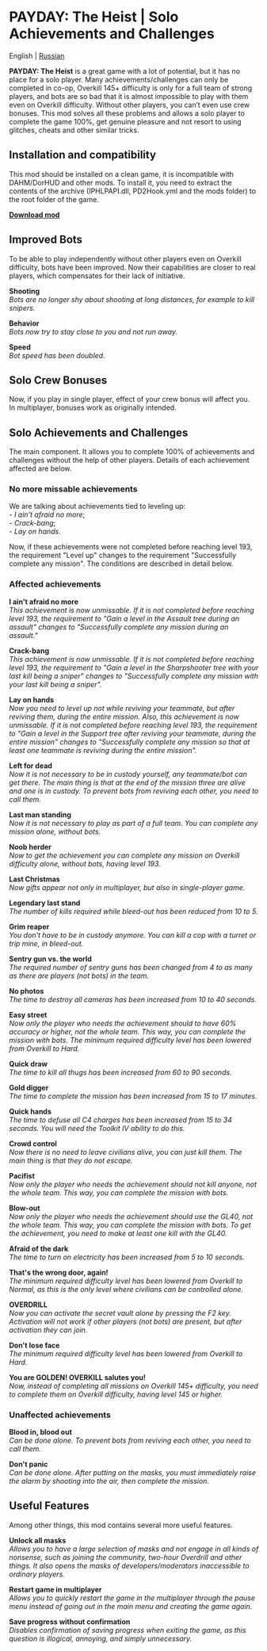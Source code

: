 # PAYDAY: The Heist | Solo Achievements and Challenges
English | [Russian](https://github.com/SparkVRX/pdth-solo-achievements-and-challenges/blob/main/README_RU.md)

**PAYDAY: The Heist** is a great game with a lot of potential, but it has no place for a solo player. Many achievements/challenges can only be completed in co-op, Overkill 145+ difficulty is only for a full team of strong players, and bots are so bad that it is almost impossible to play with them even on Overkill difficulty. Without other players, you can’t even use crew bonuses. This mod solves all these problems and allows a solo player to complete the game 100%, get genuine pleasure and not resort to using glitches, cheats and other similar tricks.

## Installation and compatibility
This mod should be installed on a clean game, it is incompatible with DAHM/DorHUD and other mods. To install it, you need to extract the contents of the archive (IPHLPAPI.dll, PD2Hook.yml and the mods folder) to the root folder of the game.

**[<ins>Download mod</ins>](https://github.com/SparkVRX/pdth-solo-achievements-and-challenges/releases/download/v1.0/Solo.Achievements.and.Challenges.rar)**

## Improved Bots
To be able to play independently without other players even on Overkill difficulty, bots have been improved. Now their capabilities are closer to real players, which compensates for their lack of initiative.

**Shooting**  
*Bots are no longer shy about shooting at long distances, for example to kill snipers.*

**Behavior**  
*Bots now try to stay close to you and not run away.*

**Speed**  
*Bot speed has been doubled.*

## Solo Crew Bonuses
Now, if you play in single player, effect of your crew bonus will affect you.  
In multiplayer, bonuses work as originally intended.

## Solo Achievements and Challenges
The main component. It allows you to complete 100% of achievements and challenges without the help of other players. Details of each achievement affected are below.

### No more missable achievements
We are talking about achievements tied to leveling up:  
\- *I ain't afraid no more*;  
\- *Crack-bang*;  
\- *Lay on hands*.

Now, if these achievements were not completed before reaching level 193, the requirement "Level up" changes to the requirement "Successfully complete any mission". The conditions are described in detail below.

### Affected achievements
**I ain't afraid no more**  
*This achievement is now unmissable. If it is not completed before reaching level 193, the requirement to "Gain a level in the Assault tree during an assault" changes to "Successfully complete any mission during an assault."*

**Crack-bang**  
*This achievement is now unmissable. If it is not completed before reaching level 193, the requirement to "Gain a level in the Sharpshooter tree with your last kill being a sniper" changes to "Successfully complete any mission with your last kill being a sniper".*

**Lay on hands**  
*Now you need to level up not while reviving your teammate, but after reviving them, during the entire mission. Also, this achievement is now unmissable. If it is not completed before reaching level 193, the requirement to "Gain a level in the Support tree after reviving your teammate, during the entire mission" changes to "Successfully complete any mission so that at least one teammate is reviving during the entire mission".*

**Left for dead**  
*Now it is not necessary to be in custody yourself, any teammate/bot can get there. The main thing is that at the end of the mission three are alive and one is in custody. To prevent bots from reviving each other, you need to call them.*

**Last man standing**  
*Now it is not necessary to play as part of a full team. You can complete any mission alone, without bots.*

**Noob herder**  
*Now to get the achievement you can complete any mission on Overkill difficulty alone, without bots, having level 193.*

**Last Christmas**  
*Now gifts appear not only in multiplayer, but also in single-player game.*

**Legendary last stand**  
*The number of kills required while bleed-out has been reduced from 10 to 5.*

**Grim reaper**  
*You don't have to be in custody anymore. You can kill a cop with a turret or trip mine, in bleed-out.*

**Sentry gun vs. the world**  
*The required number of sentry guns has been changed from 4 to as many as there are players (not bots) in the team.*

**No photos**  
*The time to destroy all cameras has been increased from 10 to 40 seconds.*

**Easy street**  
*Now only the player who needs the achievement should to have 60% accuracy or higher, not the whole team. This way, you can complete the mission with bots. The minimum required difficulty level has been lowered from Overkill to Hard.*

**Quick draw**  
*The time to kill all thugs has been increased from 60 to 90 seconds.*

**Gold digger**  
*The time to complete the mission has been increased from 15 to 17 minutes.*

**Quick hands**  
*The time to defuse all C4 charges has been increased from 15 to 34 seconds. You will need the Toolkit IV ability to do this.*

**Crowd control**  
*Now there is no need to leave civilians alive, you can just kill them. The main thing is that they do not escape.*

**Pacifist**  
*Now only the player who needs the achievement should not kill anyone, not the whole team. This way, you can complete the mission with bots.*

**Blow-out**  
*Now only the player who needs the achievement should use the GL40, not the whole team. This way, you can complete the mission with bots. To get the achievement, you need to make at least one kill with the GL40.*

**Afraid of the dark**  
*The time to turn on electricity has been increased from 5 to 10 seconds.*

**That's the wrong door, again!**  
*The minimum required difficulty level has been lowered from Overkill to Normal, as this is the only level where civilians can be controlled alone.*

**OVERDRILL**  
*Now you can activate the secret vault alone by pressing the F2 key. Activation will not work if other players (not bots) are present, but after activation they can join.*

**Don't lose face**  
*The minimum required difficulty level has been lowered from Overkill to Hard.*

**You are GOLDEN! OVERKILL salutes you!**  
*Now, instead of completing all missions on Overkill 145+ difficulty, you need to complete them on Overkill difficulty, having level 145 or higher.*

### Unaffected achievements
**Blood in, blood out**  
*Can be done alone. To prevent bots from reviving each other, you need to call them.*

**Don't panic**  
*Can be done alone. After putting on the masks, you must immediately raise the alarm by shooting into the air, then complete the mission.*

## Useful Features
Among other things, this mod contains several more useful features.

**Unlock all masks**  
*Allows you to have a large selection of masks and not engage in all kinds of nonsense, such as joining the community, two-hour Overdrill and other things. It also opens the masks of developers/moderators inaccessible to ordinary players.*

**Restart game in multiplayer**  
*Allows you to quickly restart the game in the multiplayer through the pause menu instead of going out in the main menu and creating the game again.*

**Save progress without confirmation**  
*Disables confirmation of saving progress when exiting the game, as this question is illogical, annoying, and simply unnecessary.*
